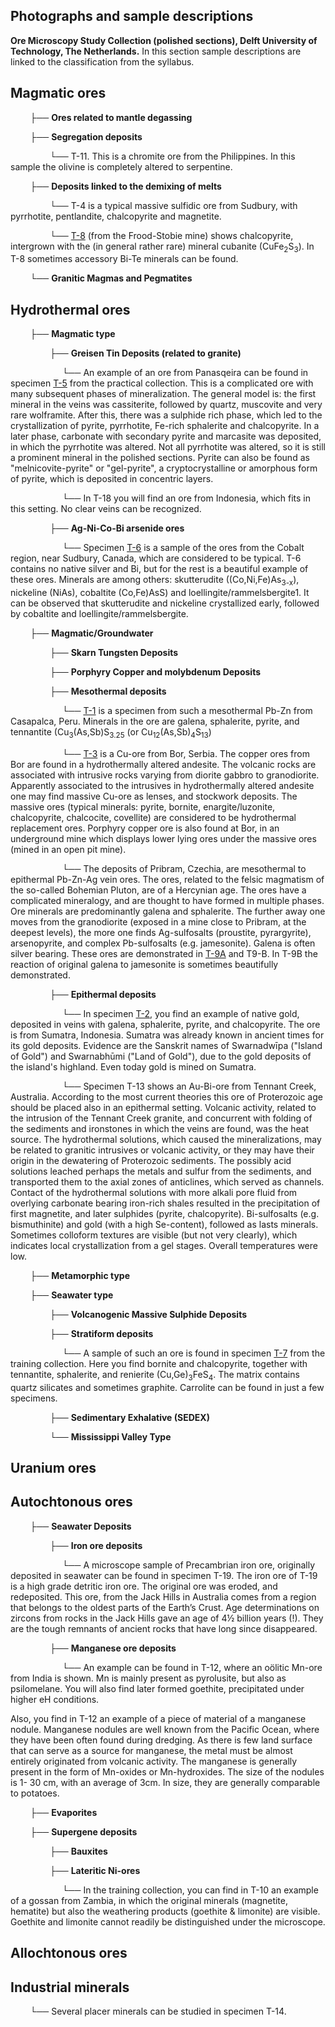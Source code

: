 ## Photographs and sample descriptions

**Ore Microscopy Study Collection (polished sections), Delft University of Technology, The Netherlands.**
In this section sample descriptions are linked to the classification from the syllabus.  

## Magmatic ores

$~~~~~~~~$├── **Ores related to mantle degassing**

$~~~~~~~~$├── **Segregation deposits**

$~~~~~~~~~~~~~~~~$└──  T-11. This is a chromite ore from the Philippines. In this sample the olivine is completely altered to serpentine.



$~~~~~~~~$├── **Deposits linked to the demixing of melts**

$~~~~~~~~~~~~~~~~$└──  T-4 is a typical massive sulfidic ore from Sudbury, with pyrrhotite, pentlandite, chalcopyrite and magnetite.

$~~~~~~~~~~~~~~~~$└──  [T-8](https://github.com/DinaKlim/Jack_Voncken/tree/main/Ore_microscopy_samples/T8) (from the Frood-Stobie mine) shows chalcopyrite, intergrown with the (in general rather rare) mineral cubanite (CuFe<sub>2</sub>S<sub>3</sub>). In T-8 sometimes accessory Bi-Te minerals can be found.

$~~~~~~~~$└── **Granitic Magmas and Pegmatites**

## Hydrothermal ores

$~~~~~~~~$├── **Magmatic type** 

$~~~~~~~~~~~~~~~~$├── **Greisen Tin Deposits (related to granite)**

$~~~~~~~~~~~~~~~~~~~~~$└── An example of an ore from Panasqeira can be found in specimen [T-5](https://github.com/DinaKlim/Jack_Voncken/blob/main/Ore_microscopy_samples/T5/readme.md) from the practical collection. This is a complicated ore with many subsequent phases of mineralization. The general model is: the first mineral in the veins was cassiterite, followed by quartz, muscovite and very rare wolframite. After this, there was a sulphide rich phase, which led to the crystallization of pyrite, pyrrhotite, Fe-rich sphalerite and chalcopyrite. In a later phase, carbonate with secondary pyrite and marcasite was deposited, in which the pyrrhotite was altered. Not all pyrrhotite was altered, so it is still a prominent mineral in the polished sections. Pyrite can also be found
as "melnicovite-pyrite" or "gel-pyrite", a cryptocrystalline or amorphous form of pyrite, which is deposited in concentric layers.

$~~~~~~~~~~~~~~~~~~~~~$└── In T-18 you will find an ore from Indonesia, which fits in this
setting. No clear veins can be recognized.

$~~~~~~~~~~~~~~~~$├── **Ag-Ni-Co-Bi arsenide ores**

$~~~~~~~~~~~~~~~~~~~~~$└── Specimen [T-6](https://github.com/DinaKlim/Jack_Voncken/blob/main/Ore_microscopy_samples/T6/readme.md) is a sample of the ores from the Cobalt region, near Sudbury, Canada, which are considered to be typical. T-6 contains no native silver and Bi, but for the rest is a beautiful example of these ores. Minerals are among others: skutterudite
((Co,Ni,Fe)As<sub>3-x</sub>), nickeline (NiAs), cobaltite (Co,Fe)AsS) and loellingite/rammelsbergite1. It can be observed that skutterudite and nickeline crystallized early, followed by cobaltite and loellingite/rammelsbergite.

$~~~~~~~~$├── **Magmatic/Groundwater**

$~~~~~~~~~~~~~~~~$├── **Skarn Tungsten Deposits**

$~~~~~~~~~~~~~~~~$├── **Porphyry Copper and molybdenum Deposits**

$~~~~~~~~~~~~~~~~$├── **Mesothermal deposits**

$~~~~~~~~~~~~~~~~~~~~~$└── [T-1](https://github.com/DinaKlim/Jack_Voncken/blob/main/Ore_microscopy_samples/T1/readme.md) is a specimen from such a mesothermal Pb-Zn from Casapalca, Peru. Minerals in the ore are galena, sphalerite, pyrite, and tennantite (Cu<sub>3</sub>(As,Sb)S<sub>3.25</sub> (or Cu<sub>12</sub>(As,Sb)<sub>4</sub>S<sub>13</sub>)

$~~~~~~~~~~~~~~~~~~~~~$└── [T-3](https://github.com/DinaKlim/Jack_Voncken/blob/main/Ore_microscopy_samples/T3/readme.md) is a Cu-ore from Bor, Serbia. The copper ores from Bor are found in a hydrothermally altered andesite. The volcanic rocks are associated with intrusive rocks varying from diorite gabbro to granodiorite. Apparently associated to the intrusives in hydrothermally altered andesite one may find massive Cu-ore as lenses, and stockwork deposits. The massive ores (typical minerals: pyrite, bornite, enargite/luzonite, chalcopyrite, chalcocite, covellite) are considered to be hydrothermal replacement ores. Porphyry copper ore is also found at Bor, in an underground mine which displays lower lying ores under the massive ores (mined
in an open pit mine).

$~~~~~~~~~~~~~~~~~~~~~$└── The deposits of Pribram, Czechia, are mesothermal to epithermal Pb-Zn-Ag vein ores. The ores, related to the felsic magmatism of the so-called Bohemian Pluton, are of a Hercynian age. The ores have a complicated mineralogy, and are thought to have formed in multiple phases. Ore minerals are predominantly galena and sphalerite. The further away one moves from the granodiorite (exposed in a mine close to Pribram, at the deepest levels), the more one finds Ag-sulfosalts (proustite, pyrargyrite), arsenopyrite, and complex Pb-sulfosalts (e.g. jamesonite). Galena is often silver bearing. These ores are demonstrated in [T-9A](https://github.com/DinaKlim/Jack_Voncken/tree/main/Ore_microscopy_samples/T9a) and T9-B. In T-9B the reaction of original galena to jamesonite is sometimes beautifully demonstrated.

$~~~~~~~~~~~~~~~~$├── **Epithermal deposits**

$~~~~~~~~~~~~~~~~~~~~~$└── In specimen [T-2](https://github.com/DinaKlim/Jack_Voncken/blob/main/Ore_microscopy_samples/T2/readme.md), you find an example of native gold, deposited in veins with galena, sphalerite, pyrite, and chalcopyrite. The ore is from Sumatra, Indonesia. Sumatra was already known in ancient times for its gold deposits. Evidence are the Sanskrit names of Swarnadwīpa ("Island of Gold") and Swarnabhūmi ("Land of Gold"), due to the gold deposits of the island's highland. Even today gold is mined on Sumatra.

$~~~~~~~~~~~~~~~~~~~~~$└── Specimen T-13 shows an Au-Bi-ore from Tennant Creek, Australia. According to the most current theories this ore of Proterozoic age should be placed also in an epithermal setting. Volcanic activity, related to the intrusion of the Tennant Creek granite, and concurrent with folding of the sediments and ironstones in which the veins are
found, was the heat source. The hydrothermal solutions, which caused the mineralizations, may be related to granitic intrusives or volcanic activity, or they may have their origin in the dewatering of Proterozoic sediments. The possibly acid solutions leached perhaps the metals and sulfur from the sediments, and transported them to the axial zones of anticlines, which served as channels. Contact of the hydrothermal solutions with more alkali pore fluid from overlying carbonate bearing iron-rich shales resulted in the precipitation of first magnetite, and later sulphides (pyrite, chalcopyrite). Bi-sulfosalts (e.g. bismuthinite) and gold (with a high Se-content), followed as lasts minerals. Sometimes colloform textures are visible (but not very clearly), which indicates local crystallization from a gel stages. Overall temperatures were low.

$~~~~~~~~$├── **Metamorphic type**

$~~~~~~~~$├── **Seawater type**

$~~~~~~~~~~~~~~~~$├── **Volcanogenic Massive Sulphide Deposits**

$~~~~~~~~~~~~~~~~$├── **Stratiform deposits**

$~~~~~~~~~~~~~~~~~~~~~$└── A sample of such an ore is found in specimen [T-7](https://github.com/DinaKlim/Jack_Voncken/tree/main/Ore_microscopy_samples/T7) from the training collection. Here you find bornite and chalcopyrite, together with tennantite, sphalerite, and renierite (Cu,Ge)<sub>3</sub>FeS<sub>4</sub>. The matrix contains quartz silicates and sometimes graphite. Carrolite can be found in just a few specimens.

$~~~~~~~~~~~~~~~~$├── **Sedimentary Exhalative (SEDEX)**

$~~~~~~~~~~~~~~~~$└── **Mississippi Valley Type**

## Uranium ores

## Autochtonous ores

$~~~~~~~~$├── **Seawater Deposits**

$~~~~~~~~~~~~~~~~$├── **Iron ore deposits**

$~~~~~~~~~~~~~~~~~~~~~$└── A microscope sample of Precambrian iron ore, originally deposited in seawater can be found in specimen T-19. The iron ore of T-19 is a high grade detritic iron ore. The original ore was eroded, and redeposited. This ore, from the Jack Hills in Australia comes from a region that belongs to the oldest parts of the Earth’s Crust. Age determinations on zircons from rocks in the Jack Hills gave an age of 4½ billion years (!). They are the tough remnants of ancient rocks that have long since disappeared.

$~~~~~~~~~~~~~~~~$├── **Manganese ore deposits**

$~~~~~~~~~~~~~~~~~~~~~$└── An example can be found in T-12, where an oölitic Mn-ore from India is shown. Mn is mainly present as pyrolusite, but also as psilomelane. You will also find later formed goethite, precipitated under higher eH conditions.

Also, you find in T-12 an example of a piece of material of a manganese nodule. Manganese nodules are well known from the Pacific Ocean, where they have been often found during dredging. As there is few land surface that can serve as a source for manganese, the metal must be almost entirely originated from volcanic activity. The manganese is generally present in the form of Mn-oxides or Mn-hydroxides. The size of the nodules is 1- 30 cm, with an average of 3cm. In size, they are generally comparable to potatoes.

$~~~~~~~~$├── **Evaporites**

$~~~~~~~~$├── **Supergene deposits**

$~~~~~~~~~~~~~~~~$├── **Bauxites**

$~~~~~~~~~~~~~~~~$├── **Lateritic Ni-ores**

$~~~~~~~~~~~~~~~~~~~~~$└── In the training collection, you can find in T-10 an example of a gossan from Zambia, in which the original minerals (magnetite, hematite) but also the weathering products (goethite & limonite) are visible. Goethite and limonite cannot readily be distinguished under the microscope.

## Allochtonous ores

## Industrial minerals
$~~~~~~~~$└── Several placer minerals can be studied in specimen T-14.
